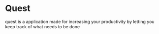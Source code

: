 # Quest

quest is a application made for increasing your productivity by letting you keep track of what needs to be done
